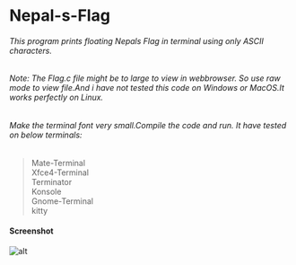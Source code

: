 # Nepal-s-Flag
###### This program prints floating Nepals Flag in terminal using only ASCII characters. 
###### Note: The Flag.c file might be to large to view in webbrowser. So use raw mode to view file.And i have not tested this code on Windows or MacOS.It works perfectly on Linux. 
###### Make the terminal font very small.Compile the code and run. It have tested on below terminals:
> Mate-Terminal<br>
> Xfce4-Terminal<br>
> Terminator<br>
> Konsole<br>
> Gnome-Terminal<br>
> kitty<br>

#### Screenshot


![alt ](https://github.com/SATYADAHAL/Nepal-s-Flag/blob/main/flag.gif)
